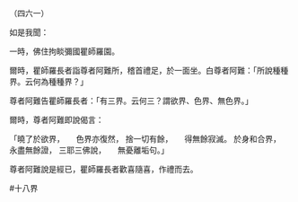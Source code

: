 （四六一）

如是我聞：

一時，佛住拘睒彌國瞿師羅園。

爾時，瞿師羅長者詣尊者阿難所，稽首禮足，於一面坐。白尊者阿難：「所說種種界。云何為種種界？」

尊者阿難告瞿師羅長者：「有三界。云何三？謂欲界、色界、無色界。」

爾時，尊者阿難即說偈言：

「曉了於欲界，　　色界亦復然，
捨一切有餘，　　得無餘寂滅。
於身和合界，　　永盡無餘證，
三耶三佛說，　　無憂離垢句。」

尊者阿難說是經已，瞿師羅長者歡喜隨喜，作禮而去。





#十八界
